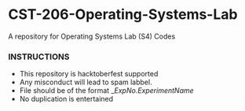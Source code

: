 # CST-206-Operating-Systems-Lab
A repository for Operating Systems Lab (S4) Codes

### INSTRUCTIONS
- This repository is hacktoberfest supported
- Any misconduct will lead to spam labbel.
- File should be of the format __ExpNo._ExperimentName__
- No duplication is entertained
